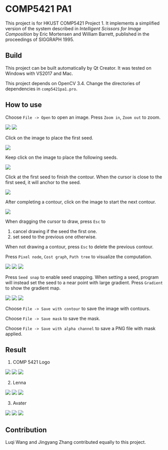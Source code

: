 # COMP5421 PA1
This project is for HKUST COMP5421 Project 1. It implements a simplified version of the system described in *Intelligent Scissors for Image Composition* by Eric Mortensen and William Barrett, published in the proceedings of SIGGRAPH 1995.

## Build
This project can be built automatically by Qt Creator. It was tested on Windows with VS2017 and Mac.

This project depends on OpenCV 3.4. Change the directories of dependencies in `comp5421pa1.pro`.

## How to use
Choose `File -> Open` to open an image.
Press `Zoom in`, `Zoom out` to zoom.

![](https://i.imgur.com/fM1gwalm.png)
![](https://i.imgur.com/GRxzPbum.png)

Click on the image to place the first seed.

![](https://i.imgur.com/Ckvb155m.png)

Keep click on the image to place the following seeds.

![](https://i.imgur.com/Yj4YABrm.png)

Click at the first seed to finish the contour. When the cursor is close to the first seed, it will anchor to the seed.

![](https://i.imgur.com/3nRmbDkm.png)

After completing a contour, click on the image to start the next contour.

![](https://i.imgur.com/fBcOiyim.png)

When dragging the cursor to draw, press `Esc` to
1. cancel drawing if the seed the first one.
2. set seed to the previous one otherwise.

When not drawing a contour, press `Esc` to delete the previous contour.

Press `Pixel node`, `Cost graph`, `Path tree` to visualize the computation.

![](https://i.imgur.com/9BOrpyKm.png)
![](https://i.imgur.com/meZW6wGm.png)
![](https://i.imgur.com/Nkc7UDgm.png)

Press `Seed snap` to enable seed snapping. When setting a seed, program will instead set the seed to a near point with large gradient. Press `Gradient` to show the gradient map.

![](https://i.imgur.com/yhrAmY1m.png)
![](https://i.imgur.com/hZFptprm.png)
![](https://i.imgur.com/uSwX7G6m.png)

Choose `File -> Save with contour` to save the image with contours.

Choose `File -> Save mask` to save the mask.

Choose `File -> Save with alpha channel` to save a PNG file with mask applied.

## Result
1. COMP 5421 Logo

![](https://i.imgur.com/NfhM0PFm.png)
![](https://i.imgur.com/wYAF7uxm.png)
![](https://i.imgur.com/IevRVqfm.png)

2. Lenna

![](https://i.imgur.com/IxrYx8mm.png)
![](https://i.imgur.com/4gTsnezm.png)
![](https://i.imgur.com/ntsMmzam.png)

3. Avater

![](https://i.imgur.com/v4mMDlNm.png)
![](https://i.imgur.com/YD3v7Rvm.png)
![](https://i.imgur.com/5inl2k5m.png)

## Contribution
Luqi Wang and Jingyang Zhang contributed equally to this project.
